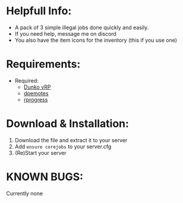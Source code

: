 # Helpfull Info:
* A pack of 3 simple illegal jobs done quickly and easily.
* If you need help, message me on discord
* You also have the item icons for the inventory (this if you use one)

# Requirements:
* Required:
  * [Dunko vRP](https://github.com/br8ugh/dunko_vrp_ex)
  * [dpemotes](https://forum.cfx.re/t/dpemotes-1-7-390-emotes-walkingstyles-keybinding-dances-expressions-and-shared-emotes/843105)
  * [rprogress](https://github.com/Mobius1/rprogress)

# Download & Installation:
1) Download the file and extract it to your server
2) Add `ensure corejobs` to your server.cfg
3) (Re)Start your server

# KNOWN BUGS:
Currently none
